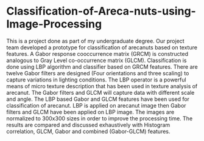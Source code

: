 # Classification-of-Areca-nuts-using-Image-Processing

This is a project done as part of my undergraduate degree. 
Our project team developed a prototype for classification of arecanuts based on texture features. 
A Gabor response cooccurrence matrix (GRCM) is constructed analogous to Gray Level co-occurrence matrix (GLCM). 
Classification is done using LBP algorithm and classifier based on GRCM features. There are twelve Gabor filters are designed (Four orientations and three scaling) to capture variations in lighting conditions. 
The LBP operator is a powerful means of micro texture description that has been used in texture analysis of arecanut. The Gabor filters and GLCM will capture data with different scale and angle. 
The LBP based Gabor and GLCM features have been used for classification of arecanut. LBP is applied on arecanut image then Gabor filters and GLCM have been applied on LBP image. 
The images are normalized to 300x300 sizes in order to improve the processing time. The results are compared and discussed exhaustively with Histogram correlation, GLCM, Gabor and combined (Gabor-GLCM) features.
